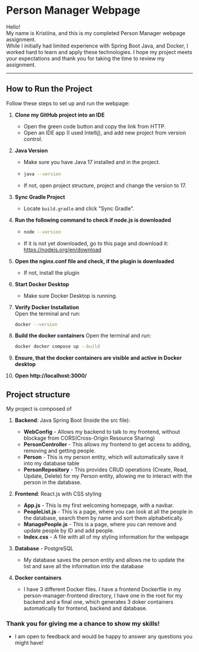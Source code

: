 # Person Manager Webpage

Hello!  
My name is Kristiina, and this is my completed Person Manager webpage assignment.  
While I initially had limited experience with Spring Boot Java, and Docker, 
I worked hard to learn and apply these technologies. 
I hope my project meets your expectations and 
thank you for taking the time to review my assignment.

---

## How to Run the Project

Follow these steps to set up and run the webpage:

1. **Clone my GitHub project into an IDE**
   - Open the green code button and copy the link from HTTP.
   - Open an IDE app (I used Intellij), and add new project from version control.

2. **Java Version**
    - Make sure you have Java 17 installed and in the project.
    - ```bash
      java --version
    - If not, open project structure, project and change the version to 17.

3. **Sync Gradle Project**
    - Locate `build.gradle` and click "Sync Gradle".

4. **Run the following command to check if node.js is downloaded**
   - ```bash
     node --version
   - If it is not yet downloaded, go to this page and download it: https://nodejs.org/en/download

5. **Open the nginx.conf file and check, if the plugin is downloaded**
   - If not, install the plugin

6. **Start Docker Desktop**
    - Make sure Docker Desktop is running.

7. **Verify Docker Installation**  
   Open the terminal and run:

   ```bash
   docker --version

8. **Build the docker containers**
   Open the terminal and run:

   ```bash
   docker docker compose up --build 

9. **Ensure, that the docker containers are visible and active in Docker desktop**

10. **Open http://localhost:3000/**


## Project structure

My project is composed of 
 1. **Backend**: Java Spring Boot (Inside the src file):
      - **WebConfig** - Allows my backend to talk to my frontend, without blockage from CORS(Cross-Origin Resource Sharing)
      - **PersonController** - This allows my frontend to get access to adding, removing and getting people.
      - **Person** - This is my person entity, which will automatically save it into my database table
      - **PersonRepository** - This provides CRUD operations (Create, Read, Update, Delete) for my Person entity,
         allowing me to interact with the person in the database.

 2. **Frontend**: React.js with CSS styling
       - **App.js** - This is my first welcoming homepage, with a navbar.
       - **PeopleList.js** - This is a page, where you can look at all the people in the database, search them by name
          and sort them alphabetically.
       - **ManagePeople.js** - This is a page, where you can remove and update people by ID and add people.
       - **Index.css** - A file with all of my styling information for the webpage
 3. **Database** - PostgreSQL
      - My database saves the person entity and allows me to update the list and save all the information into 
        the database
 4. **Docker containers**
      - I have 3 different Docker files. I have a frontend Dockerfile in my person-manager-frontend directory,
         I have one in the root for my backend and a final one, which generates 3 doker containers automatically for
         frontend, backend and database.

### Thank you for giving me a chance to show my skills! 
- I am open to feedback and would be happy to answer any questions you might have!

